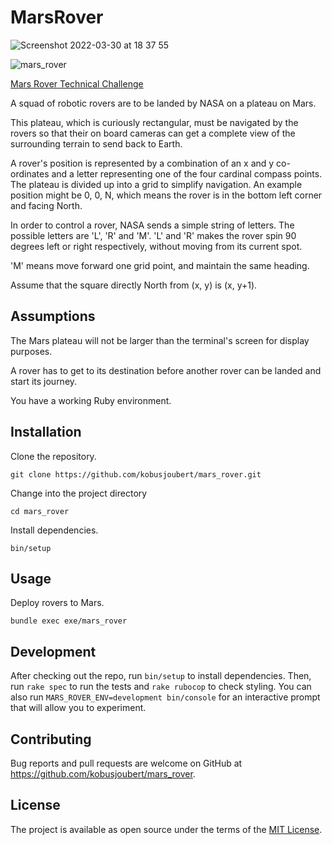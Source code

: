 # MarsRover

![Screenshot 2022-03-30 at 18 37 55](https://user-images.githubusercontent.com/3071529/160887021-391eb555-ffb5-47fb-bb5d-497a90839717.png)

![mars_rover](https://user-images.githubusercontent.com/3071529/160899198-7453bcc1-beee-473f-af1f-3967cd56f8e1.gif)

[Mars Rover Technical Challenge](https://code.google.com/archive/p/marsrovertechchallenge/)

A squad of robotic rovers are to be landed by NASA on a plateau on Mars.

This plateau, which is curiously rectangular, must be navigated by the rovers so that their on board cameras can get a complete view of the surrounding terrain to send back to Earth.

A rover's position is represented by a combination of an x and y co-ordinates and a letter representing one of the four cardinal compass points. The plateau is divided up into a grid to simplify navigation. An example position might be 0, 0, N, which means the rover is in the bottom left corner and facing North.

In order to control a rover, NASA sends a simple string of letters. The possible letters are 'L', 'R' and 'M'. 'L' and 'R' makes the rover spin 90 degrees left or right respectively, without moving from its current spot.

'M' means move forward one grid point, and maintain the same heading.

Assume that the square directly North from (x, y) is (x, y+1).

## Assumptions

The Mars plateau will not be larger than the terminal's screen for display purposes.

A rover has to get to its destination before another rover can be landed and start its journey.

You have a working Ruby environment.

## Installation

Clone the repository.

    git clone https://github.com/kobusjoubert/mars_rover.git

Change into the project directory

    cd mars_rover

Install dependencies.

    bin/setup

## Usage

Deploy rovers to Mars.

    bundle exec exe/mars_rover

## Development

After checking out the repo, run `bin/setup` to install dependencies. Then, run `rake spec` to run the tests and `rake rubocop` to check styling. You can also run `MARS_ROVER_ENV=development bin/console` for an interactive prompt that will allow you to experiment.

## Contributing

Bug reports and pull requests are welcome on GitHub at https://github.com/kobusjoubert/mars_rover.

## License

The project is available as open source under the terms of the [MIT License](https://opensource.org/licenses/MIT).
